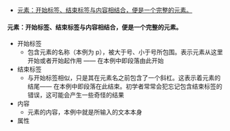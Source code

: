 - [元素：开始标签、结束标签与内容相结合，便是一个完整的元素。](#元素开始标签结束标签与内容相结合便是一个完整的元素)
#### 元素：开始标签、结束标签与内容相结合，便是一个完整的元素。
- 开始标签
    - 包含元素的名称（本例为 p），被大于号、小于号所包围。表示元素从这里开始或者开始起作用 —— 在本例中即段落由此开始
- 结束标签
    - 与开始标签相似，只是其在元素名之前包含了一个斜杠。这表示着元素的结尾—— 在本例中即段落在此结束。初学者常常会犯忘记包含结束标签的错误，这可能会产生一些奇怪的结果
- 内容
    - 元素的内容，本例中就是所输入的文本本身
- 属性